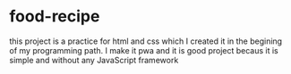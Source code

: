 # food-recipe
this project is a practice for html and css which I created it in the begining of my programming path. I make it pwa and it is good project becaus it is simple and without any JavaScript framework
